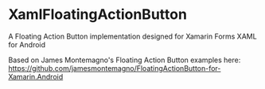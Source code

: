 # XamlFloatingActionButton
A Floating Action Button implementation designed for Xamarin Forms XAML for Android

Based on James Montemagno's Floating Action Button examples here: https://github.com/jamesmontemagno/FloatingActionButton-for-Xamarin.Android

